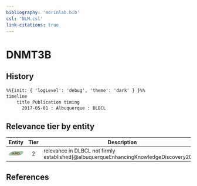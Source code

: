 ```yaml
---
bibliography: 'morinlab.bib'
csl: 'NLM.csl'
link-citations: true
---
```


# DNMT3B

## History

```mermaid
%%{init: { 'logLevel': 'debug', 'theme': 'dark' } }%%
timeline
    title Publication timing
      2017-05-01 : Albuquerque : DLBCL
```


## Relevance tier by entity

|Entity|Tier|Description|
|:------:|:----:|--------------------------------------|
|![DLBCL](images/icons/DLBCL_tier2.png)|2|relevance in DLBCL not firmly established[@albuquerqueEnhancingKnowledgeDiscovery2017]|





## References


